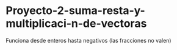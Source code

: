 # Proyecto-2-suma-resta-y-multiplicaci-n-de-vectoras
Funciona desde enteros hasta negativos (las fracciones no valen)
